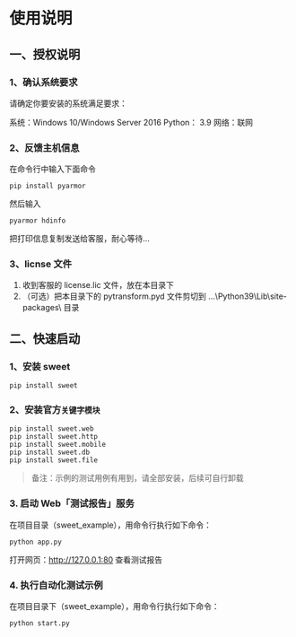 # 使用说明

## 一、授权说明

### 1、确认系统要求

请确定你要安装的系统满足要求：

系统：Windows 10/Windows Server 2016
Python： 3.9
网络：联网

### 2、反馈主机信息

在命令行中输入下面命令
```
pip install pyarmor
```
然后输入
```
pyarmor hdinfo
```
把打印信息复制发送给客服，耐心等待...

### 3、licnse 文件

1. 收到客服的 license.lic 文件，放在本目录下
2. （可选）把本目录下的 pytransform.pyd 文件剪切到 ...\Python39\Lib\site-packages\ 目录


## 二、快速启动

### 1、安装 sweet

```
pip install sweet
```

### 2、安装官方`关键字模块`

```
pip install sweet.web
pip install sweet.http
pip install sweet.mobile
pip install sweet.db
pip install sweet.file
```
> 备注：示例的测试用例有用到，请全部安装，后续可自行卸载

### 3. 启动 Web「测试报告」服务

在项目目录（sweet_example），用命令行执行如下命令：

```
python app.py
```

打开网页：http://127.0.0.1:80 查看测试报告


### 4. 执行自动化测试示例

在项目目录下（sweet_example），用命令行执行如下命令：

```
python start.py
```